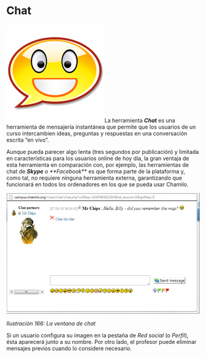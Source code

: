 # Chat

![](../../.gitbook/assets/graphics374%20%282%29.svg)La herramienta _**Chat**_ es una herramienta de mensajería instantánea que permite que los usuarios de un curso intercambien ideas, preguntas y respuestas en una conversación escrita “en vivo”.

Aunque pueda parecer algo lenta \(tres segundos por publicación\) y limitada en características para los usuarios online de hoy día, la gran ventaja de esta herramienta en comparación con, por ejemplo, las herramientas de chat de _**Skype** o \*\*Facebook_\*\* es que forma parte de la plataforma y, como tal, no requiere ninguna herramienta externa, garantizando que funcionará en todos los ordenadores en los que se pueda usar Chamilo.

![](../../.gitbook/assets/graphics280%20%284%29.png)

_Ilustración 166: La ventana de chat_

Si un usuario configura su imagen en la pestaña de _Red social_ \(o _Perfil_\), ésta aparecerá junto a su nombre. Por otro lado, el profesor puede eliminar mensajes previos cuando lo considere necesario.

